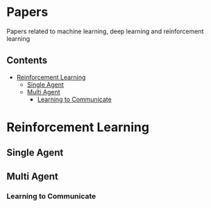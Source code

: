 # Papers
Papers related to machine learning, deep learning and reinforcement learning

## Contents
* [Reinforcement Learning](-reinforcement-Learning)
  * [Single Agent](#single-agent)
  * [Multi Agent](#multi-agent)
    * [Learning to Communicate](#learning-to-communicate)


# Reinforcement Learning

## Single Agent

## Multi Agent
### Learning to Communicate

